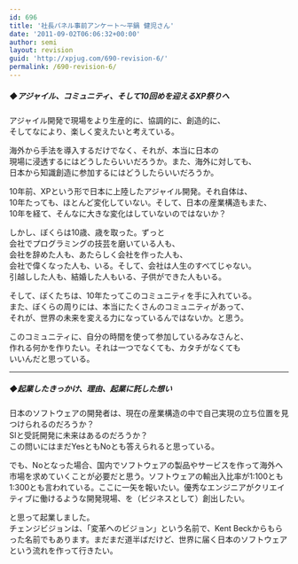 ```yaml
---
id: 696
title: '社長パネル事前アンケート～平鍋 健児さん'
date: '2011-09-02T06:06:32+00:00'
author: semi
layout: revision
guid: 'http://xpjug.com/690-revision-6/'
permalink: /690-revision-6/
---
```


##### ◆アジャイル、コミュニティ、そして10回めを迎えるXP祭りへ

アジャイル開発で現場をより生産的に、協調的に、創造的に、  
そしてなにより、楽しく変えたいと考えている。

海外から手法を導入するだけでなく、それが、本当に日本の  
現場に浸透するにはどうしたらいいだろうか。また、海外に対しても、  
日本から知識創造に参加するにはどうしたらいいだろうか。

10年前、XPという形で日本に上陸したアジャイル開発。それ自体は、  
10年たっても、ほとんど変化していない。そして、日本の産業構造もまた、  
10年を経て、そんなに大きな変化はしていないのではないか？

しかし、ぼくらは10歳、歳を取った。ずっと  
会社でプログラミングの技芸を磨いている人も、  
会社を辞めた人も、あたらしく会社を作った人も、  
会社で偉くなった人も、いる。そして、会社は人生のすべてじゃない。  
引越しした人も、結婚した人もいる、子供ができた人もいる。

そして、ぼくたちは、10年たってこのコミュニティを手に入れている。  
また、ぼくらの周りには、本当にたくさんのコミュニティがあって、  
それが、世界の未来を変える力になっているんではないか。と思う。

このコミュニティに、自分の時間を使って参加しているみなさんと、  
作れる何かを作りたい。それは一つでなくても、カタチがなくても  
いいんだと思っている。

---

##### ◆起業したきっかけ、理由、起業に託した想い

日本のソフトウェアの開発者は、現在の産業構造の中で自己実現の立ち位置を見つけられるのだろうか？  
SIと受託開発に未来はあるのだろうか？  
この問いにはまだYesともNoとも答えられると思っている。

でも、Noとなった場合、国内でソフトウェアの製品やサービスを作って海外へ市場を求めていくことが必要だと思う。ソフトウェアの輸出入比率が1:100とも1:300とも言われている。ここに一矢を報いたい。優秀なエンジニアがクリエイティブに働けるような開発現場、を（ビジネスとして）創出したい。

と思って起業しました。  
チェンジビジョンは、「変革へのビジョン」という名前で、Kent Beckからもらった名前でもあります。まだまだ道半ばだけど、世界に届く日本のソフトウェアという流れを作って行きたい。